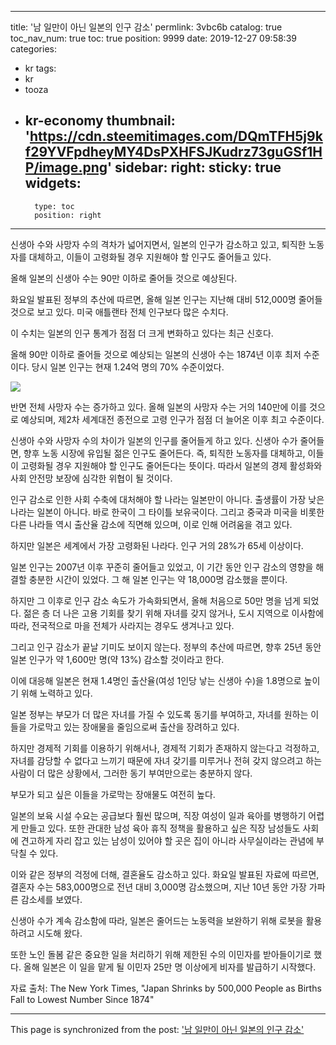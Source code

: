 
---
title: '남 일만이 아닌 일본의 인구 감소'
permlink: 3vbc6b
catalog: true
toc_nav_num: true
toc: true
position: 9999
date: 2019-12-27 09:58:39
categories:
- kr
tags:
- kr
- tooza
- kr-economy
thumbnail: 'https://cdn.steemitimages.com/DQmTFH5j9kf29YVFpdheyMY4DsPXHFSJKudrz73guGSf1HP/image.png'
sidebar:
    right:
        sticky: true
widgets:
    -
        type: toc
        position: right
---


신생아 수와 사망자 수의 격차가 넓어지면서, 일본의 인구가 감소하고 있고, 퇴직한 노동자를 대체하고, 이들이 고령화될 경우 지원해야 할 인구도 줄어들고 있다.  

올해 일본의 신생아 수는 90만 이하로 줄어들 것으로 예상된다.  

화요일 발표된 정부의 추산에 따르면, 올해 일본 인구는 지난해 대비 512,000명 줄어들 것으로 보고 있다. 미국 애틀랜타 전체 인구보다 많은 수치다.  

이 수치는 일본의 인구 통계가 점점 더 크게 변화하고 있다는 최근 신호다. 

올해 90만 이하로 줄어들 것으로 예상되는 일본의 신생아 수는 1874년 이후 최저 수준이다. 당시 일본 인구는 현재 1.24억 명의 70% 수준이었다.  

![](https://cdn.steemitimages.com/DQmTFH5j9kf29YVFpdheyMY4DsPXHFSJKudrz73guGSf1HP/image.png)

반면 전체 사망자 수는 증가하고 있다. 올해 일본의 사망자 수는 거의 140만에 이를 것으로 예상되며, 제2차 세계대전 종전으로 고령 인구가 점점 더 늘어온 이후 최고 수준이다.  

신생아 수와 사망자 수의 차이가 일본의 인구를 줄어들게 하고 있다. 신생아 수가 줄어들면, 향후 노동 시장에 유입될 젊은 인구도 줄어든다. 즉, 퇴직한 노동자를 대체하고, 이들이 고령화될 경우 지원해야 할 인구도 줄어든다는 뜻이다. 따라서 일본의 경제 활성화와 사회 안전망 보장에 심각한 위협이 될 것이다.  

인구 감소로 인한 사회 수축에 대처해야 할 나라는 일본만이 아니다. 출생률이 가장 낮은 나라는 일본이 아니다. 바로 한국이 그 타이틀 보유국이다. 그리고 중국과 미국을 비롯한 다른 나라들 역시 출산율 감소에 직면해 있으며, 이로 인해 어려움을 겪고 있다. 

하지만 일본은 세계에서 가장 고령화된 나라다. 인구 거의 28%가 65세 이상이다. 

일본 인구는 2007년 이후 꾸준히 줄어들고 있었고, 이 기간 동안 인구 감소의 영향을 해결할 충분한 시간이 있었다. 그 해 일본 인구는 약 18,000명 감소했을 뿐이다. 

하지만 그 이후로 인구 감소 속도가 가속화되면서, 올해 처음으로 50만 명을 넘게 되었다. 젊은 층 더 나은 고용 기회를 찾기 위해 자녀를 갖지 않거나, 도시 지역으로 이사함에 따라, 전국적으로 마을 전체가 사라지는 경우도 생겨나고 있다. 

그리고 인구 감소가 끝날 기미도 보이지 않는다. 정부의 추산에 따르면, 향후 25년 동안 일본 인구가 약 1,600만 명(약 13%) 감소할 것이라고 한다.  

이에 대응해 일본은 현재 1.4명인 출산율(여성 1인당 낳는 신생아 수)을 1.8명으로 높이기 위해 노력하고 있다. 

일본 정부는 부모가 더 많은 자녀를 가질 수 있도록 동기를 부여하고, 자녀를 원하는 이들을 가로막고 있는 장애물을 줄임으로써 출산을 장려하고 있다. 

하지만 경제적 기회를 이용하기 위해서나, 경제적 기회가 존재하지 않는다고 걱정하고, 자녀를 감당할 수 없다고 느끼기 때문에 자녀 갖기를 미루거나 전혀 갖지 않으려고 하는 사람이 더 많은 상황에서, 그러한 동기 부여만으로는 충분하지 않다.  

부모가 되고 싶은 이들을 가로막는 장애물도 여전히 높다. 

일본의 보육 시설 수요는 공급보다 훨씬 많으며, 직장 여성이 일과 육아를 병행하기 어렵게 만들고 있다. 또한 관대한 남성 육아 휴직 정책을 활용하고 싶은 직장 남성들도 사회에 견고하게 자리 잡고 있는 남성이 있어야 할 곳은 집이 아니라 사무실이라는 관념에 부닥칠 수 있다.  

이와 같은 정부의 걱정에 더해, 결혼율도 감소하고 있다. 화요일 발표된 자료에 따르면, 결혼자 수는 583,000명으로 전년 대비 3,000명 감소했으며, 지난 10년 동안 가장 가파른 감소세를 보였다. 

신생아 수가 계속 감소함에 따라, 일본은 줄어드는 노동력을 보완하기 위해 로봇을 활용하려고 시도해 왔다. 

또한 노인 돌봄 같은 중요한 일을 처리하기 위해 제한된 수의 이민자를 받아들이기로 했다. 올해 일본은 이 일을 맡게 될 이민자 25만 명 이상에게 비자를 발급하기 시작했다. 

자료 출처: The New York Times, "Japan Shrinks by 500,000 People as Births Fall to Lowest Number Since 1874"

- - -

This page is synchronized from the post: ['남 일만이 아닌 일본의 인구 감소'](https://steemit.com/@pius.pius/3vbc6b)
